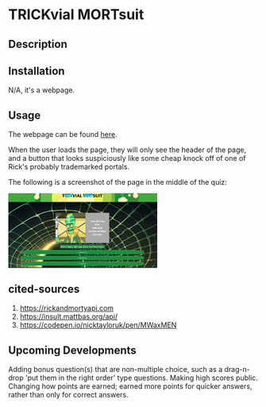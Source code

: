 # TRICKvial MORTsuit

## Description

##  Installation

N/A, it's a webpage.

## Usage

The webpage can be found [here](https://wolfspiderman.github.io/t-rick-vial-mort-suit/).

When the user loads the page, they will only see the header of the page, and a button that looks suspiciously like some cheap knock off of one of Rick's probably trademarked portals.

The following is a screenshot of the page in the middle of the quiz:

<img src="./assets/images/trickvialmortsuit.png" alt="screenshot of the daily schedduler webpage" style="display: block; margin: 0; max-width: 300px;">
    
## cited-sources
1. https://rickandmortyapi.com
2. https://insult.mattbas.org/api/
3. https://codepen.io/nicktayloruk/pen/MWaxMEN

## Upcoming Developments

Adding bonus question(s) that are non-multiple choice, such as a drag-n-drop 'put them in the right order' type questions. Making high scores public. Changing how points are earned; earned more points for quicker answers, rather than only for correct answers.
